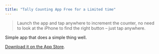 ```yaml
---
title: "Tally Counting App Free for a Limited time"
---
```

<blockquote><p>
  Launch the app and tap anywhere to increment the counter, no need to look at the iPhone to find the right button – just tap anywhere.
</p></blockquote>
<p>Simple app that does a simple thing well.</p>
<p><a href="http://target.georiot.com/Proxy.ashx?grid=9646&id=6PFrOqNV4B8&offerid=162397&type=3&subid=0&tmpid=3664&RD_PARM1=https%253A%252F%252Fitunes.apple.com%252Fca%252Fapp%252Ftally-quick-counter%252Fid572051403%253Fmt%253D8%2526uo%253D4%2526partnerId%253D30" target="itunes_store">Download it on the App Store</a>.</p>
